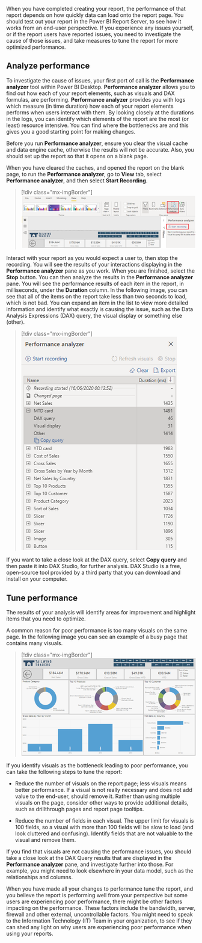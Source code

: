 When you have completed creating your report, the performance of that report depends on how quickly data can load onto the report page. You should test out your report in the Power BI Report Server, to see how it works from an end-user perspective. If you experience any issues yourself, or if the report users have reported issues, you need to investigate the cause of those issues, and take measures to tune the report for more optimized performance.

## Analyze performance

To investigate the cause of issues, your first port of call is the **Performance analyzer** tool within Power BI Desktop. **Performance analyzer** allows you to find out how each of your report elements, such as visuals and DAX formulas, are performing. **Performance analyzer** provides you with logs which measure (in time duration) how each of your report elements performs when users interact with them. By looking closely at the durations in the logs, you can identify which elements of the report are the most (or least) resource intensive. You can find where the bottlenecks are and this gives you a good starting point for making changes.

Before you run **Performance analyzer**, ensure you clear the visual cache and data engine cache, otherwise the results will not be accurate. Also, you should set up the report so that it opens on a blank page.

When you have cleared the caches, and opened the report on the blank page, to run the **Performance analyzer**, go to **View** tab, select **Performance analyzer**, and then select **Start Recording**. 

> [!div class="mx-imgBorder"]
> [![Run performance analyzer](../media/11-run-performance-analyzer-ssm.png)](../media/11-run-performance-analyzer-ssm.png#lightbox)

Interact with your report as you would expect a user to, then stop the recording. You will see the results of your interactions displaying in the **Performance analyzer** pane as you work. When you are finished, select the **Stop** button. You can then analyze the results in the **Performance analyzer** pane. You will see the performance results of each item in the report, in milliseconds, under the **Duration** column. In the following image, you can see that all of the items on the report take less than two seconds to load, which is not bad. You can expand an item in the list to view more detailed information and identify what exactly is causing the issue, such as the Data Analysis Expressions (DAX) query, the visual display or something else (other).

> [!div class="mx-imgBorder"]
> [![Performance analyzer results](../media/11-performance-analyzer-results-ss.png)](../media/11-performance-analyzer-results-ss.png#lightbox)

If you want to take a close look at the DAX query, select **Copy query** and then paste it into DAX Studio, for further analysis. DAX Studio is a free, open-source tool provided by a third party that you can download and install on your computer.

## Tune performance

The results of your analysis will identify areas for improvement and highlight items that you need to optimize.

A common reason for poor performance is too many visuals on the same page. In the following image you can see an example of a busy page that contains many visuals.

> [!div class="mx-imgBorder"]
> [![Too many visuals on a report page](../media/11-too-many-visuals-report-page-ss.png)](../media/11-too-many-visuals-report-page-ss.png#lightbox)

If you identify visuals as the bottleneck leading to poor performance, you can take the following steps to tune the report:

-   Reduce the number of visuals on the report page; less visuals means better performance. If a visual is not really necessary and does not add value to the end-user, should remove it. Rather than using multiple visuals on the page, consider other ways to provide additional details, such as drillthrough pages and report page tooltips.

-   Reduce the number of fields in each visual. The upper limit for visuals is 100 fields, so a visual with more than 100 fields will be slow to load (and look cluttered and confusing). Identify fields that are not valuable to the visual and remove them.

If you find that visuals are not causing the performance issues, you should take a close look at the DAX Query results that are displayed in the **Performance analyzer** pane, and investigate further into those. For example, you might need to look elsewhere in your data model, such as the relationships and columns.

When you have made all your changes to performance tune the report, and you believe the report is performing well from your perspective but some users are experiencing poor performance, there might be other factors impacting on the performance. These factors include the bandwidth, server, firewall and other external, uncontrollable factors. You might need to speak to the Information Technology (IT) Team in your organization, to see if they can shed any light on why users are experiencing poor performance when using your reports.
